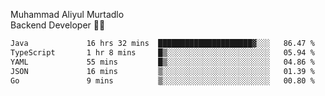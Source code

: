 Muhammad Aliyul Murtadlo
<br>
Backend Developer 👨‍💻
<br>
<!--START_SECTION:waka-->

```txt
Java             16 hrs 32 mins  █████████████████████▓░░░   86.47 %
TypeScript       1 hr 8 mins     █▒░░░░░░░░░░░░░░░░░░░░░░░   05.94 %
YAML             55 mins         █▒░░░░░░░░░░░░░░░░░░░░░░░   04.86 %
JSON             16 mins         ▒░░░░░░░░░░░░░░░░░░░░░░░░   01.39 %
Go               9 mins          ▒░░░░░░░░░░░░░░░░░░░░░░░░   00.80 %
```

<!--END_SECTION:waka-->
